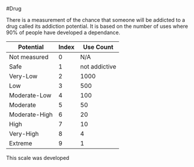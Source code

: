 #Drug 

There is a measurement of the chance that someone will be addicted to a drug called its addiction potential. It is based on the number of uses where 90% of people have developed a dependance.

| Potential     | Index | Use Count     |
| ------------- | ----- | ------------- |
| Not measured  | 0     | N/A           |
| Safe          | 1     | not addictive |
| Very-Low      | 2     | 1000          |
| Low           | 3     | 500           |
| Moderate-Low  | 4     | 100           |
| Moderate      | 5     | 50            |
| Moderate-High | 6     | 20            |
| High          | 7     | 10            |
| Very-High     | 8     | 4             |
| Extreme       | 9     | 1             |
This scale was developed 